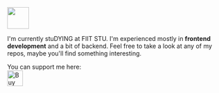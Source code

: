 <img src="https://images.unsplash.com/photo-1536560035542-1326fab3a507" height="50vw" style="object-fit: cover;">

I'm currently stuDYING at FIIT STU. I'm experienced mostly in **frontend development** and a bit of backend.
Feel free to take a look at any of my repos, maybe you'll find something interesting.

You can support me here:<br>
<a href='https://ko-fi.com/O5O148PL3' target='_blank'><img height='36' style='border:0px;height:36px;' src='https://cdn.ko-fi.com/cdn/kofi2.png?v=2' border='0' alt='Buy Me a Coffee at ko-fi.com' /></a>
